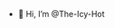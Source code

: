 - 👋 Hi, I’m @The-Icy-Hot

<!---
The-Icy-Hot/The-Icy-Hot is a ✨ special ✨ repository because its `README.md` (this file) appears on your GitHub profile.
You can click the Preview link to take a look at your changes.
--->
